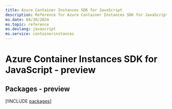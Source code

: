 ```yaml
---
title: Azure Container Instances SDK for JavaScript
description: Reference for Azure Container Instances SDK for JavaScript
ms.date: 04/30/2024
ms.topic: reference
ms.devlang: javascript
ms.service: containerinstances
---
```

# Azure Container Instances SDK for JavaScript - preview
## Packages - preview
[!INCLUDE [packages](container-instances-index.md)]